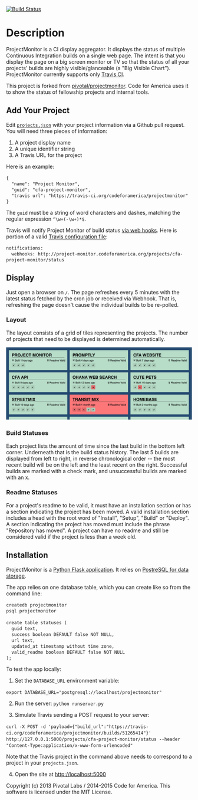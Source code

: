 [![Build Status](https://secure.travis-ci.org/codeforamerica/projectmonitor.png?branch=master)](http://travis-ci.org/codeforamerica/projectmonitor)

Description
===========

ProjectMonitor is a CI display aggregator. It displays the status of multiple
Continuous Integration builds on a single web page.  The intent is that you
display the page on a big screen monitor or TV so that the status of all your
projects' builds are highly visible/glanceable (a "Big Visible Chart").
ProjectMonitor currently supports only [Travis CI](http://travis-ci.org/).

This project is forked from [pivotal/projectmonitor](https://github.com/pivotal/projectmonitor).
Code for America uses it to show the status of fellowship projects and internal tools.

## Add Your Project

Edit [`projects.json`](projects.json) with your project information via a
Github pull request. You will need three pieces of information:

1. A project display name
2. A unique identifier string
3. A Travis URL for the project

Here is an example:

    {
      "name": "Project Monitor",
      "guid": "cfa-project-monitor",
      "travis url": "https://travis-ci.org/codeforamerica/projectmonitor"
    }

The `guid` must be a string of word characters and dashes, matching the regular
expression `^\w+(-\w+)*$`.

Travis will notify Project Monitor of build status
[via web hooks](http://docs.travis-ci.com/user/notifications/#Webhook-notification).
Here is portion of a valid
[Travis configuration file](http://docs.travis-ci.com/user/build-configuration/):

    notifications:
      webhooks: http://project-monitor.codeforamerica.org/projects/cfa-project-monitor/status

## Display
Just open a browser on `/`. The page refreshes every 5 minutes with the latest
status fetched by the cron job or received via Webhook. That is,
refreshing the page doesn't cause the individual builds to be re-polled.

### Layout
The layout consists of a grid of tiles representing the projects.  The
number of projects that need to be displayed is determined automatically.

![Project Monitor Dashboard](preview.png)

### Build Statuses
Each project lists the amount of time since the last build in the bottom left corner.
Underneath that is the build status history.  The last 5 builds
are displayed from left to right, in reverse chronological order -- the most
recent build will be on the left and the least recent on the right.
Successful builds are marked with a check mark, and unsuccessful builds
are marked with an x.

### Readme Statuses
For a project's readme to be valid, it must have an installation section or has a section indicating the project has been moved. A valid installation section includes a head with the root word of "Install", "Setup", "Build" or "Deploy". A section indicating the project has moved must include the phrase "Repository has moved". A project can have no readme and still be considered valid if the project is less than a week old.

## Installation

ProjectMonitor is a [Python Flask application](https://github.com/codeforamerica/howto/blob/master/Python-Virtualenv.md).
It relies on [PostreSQL for data storage](https://github.com/codeforamerica/howto/blob/master/PostgreSQL.md).

The app relies on one database table, which you can create like so from the command line:
```
createdb projectmonitor
psql projectmonitor

create table statuses (
  guid text,
  success boolean DEFAULT false NOT NULL,
  url text,
  updated_at timestamp without time zone,
  valid_readme boolean DEFAULT false NOT NULL
);
```
To test the app locally:

1. Set the `DATABASE_URL` environment variable:

  `export DATABASE_URL="postgresql://localhost/projectmonitor"`


2. Run the server: `python runserver.py`

3. Simulate Travis sending a POST request to your server:

  `curl -X POST -d 'payload={"build_url":"https://travis-ci.org/codeforamerica/projectmonitor/builds/51265414"}' http://127.0.0.1:5000/projects/cfa-project-monitor/status --header "Content-Type:application/x-www-form-urlencoded"`

  Note that the Travis project in the command above needs to correspond to a project in your `projects.json`.

4. Open the site at [http://localhost:5000](http://localhost:5000)

Copyright (c) 2013 Pivotal Labs / 2014-2015 Code for America.
This software is licensed under the MIT License.


